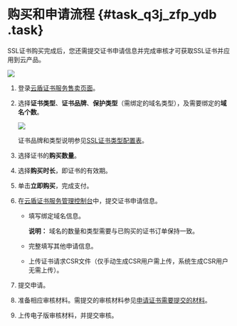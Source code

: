 # 购买和申请流程 {#task_q3j_zfp_ydb .task}

SSL证书购买完成后，您还需提交证书申请信息并完成审核才可获取SSL证书并应用到云产品。

![](http://static-aliyun-doc.oss-cn-hangzhou.aliyuncs.com/assets/img/13561/15435611734177_zh-CN.jpg)

1.   登录[云盾证书服务售卖页面](https://common-buy-intl.aliyun.com/?commodityCode=cas_intl#/buy)。 
2.  选择**证书类型**、**证书品牌**、**保护类型**（需绑定的域名类型），及需要绑定的**域名个数**。 

    ![](http://static-aliyun-doc.oss-cn-hangzhou.aliyuncs.com/assets/img/13561/15435611734176_zh-CN.png)

    证书品牌和类型说明参见[SSL证书类型配置表](../../../../intl.zh-CN/用户指南/选择并购买证书.md#table_ctj_1wp_yfb)。

3.   选择证书的**购买数量**。 
4.   选择**购买时长**，即证书的有效期。 
5.   单击**立即购买**，完成支付。 
6.  在[云盾证书服务管理控制台](https://yundun.console.aliyun.com/?p=cas#/)中，提交证书申请信息。 
    -   填写绑定域名信息。

        **说明：** 域名的数量和类型需要与已购买的证书订单保持一致。

    -   完整填写其他申请信息。
    -   上传证书请求CSR文件（仅手动生成CSR用户需上传，系统生成CSR用户无需上传）。
7.  提交申请。 
8.  准备相应审核材料。需提交的审核材料参见[申请证书需要提交的材料](../../../../intl.zh-CN/用户指南/申请和验证证书申请.md#image_ypl_h3r_yfb)。 
9.  上传电子版审核材料，并提交审核。 

